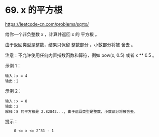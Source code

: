 # 69. x 的平方根
https://leetcode-cn.com/problems/sqrtx/

给你一个非负整数 x ，计算并返回 x 的 平方根 。

由于返回类型是整数，结果只保留 整数部分 ，小数部分将被 舍去 。

注意：不允许使用任何内置指数函数和算符，例如 pow(x, 0.5) 或者 x ** 0.5 。



示例 1：
```
输入：x = 4
输出：2
```

示例 2：
```
输入：x = 8
输出：2
解释：8 的平方根是 2.82842..., 由于返回类型是整数，小数部分将被舍去。
```


提示：
```
    0 <= x <= 2^31 - 1
```
